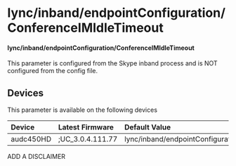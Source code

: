 ﻿---
description: lync/inband/endpointConfiguration/ConferenceIMIdleTimeout
search:
    keywords: ['lync','inband','endpointConfiguration','ConferenceIMIdleTimeout']
---

# lync/inband/endpointConfiguration/ConferenceIMIdleTimeout

#### lync/inband/endpointConfiguration/ConferenceIMIdleTimeout

This parameter is configured from the Skype inband process and is NOT configured from the config file.



## Devices
This parameter is available on the following devices

| Device | Latest Firmware | Default Value |
|:---|:---|:---|
| audc450HD | ;UC_3.0.4.111.77 | lync/inband/endpointConfiguration/ConferenceIMIdleTimeout=30 

ADD A DISCLAIMER
